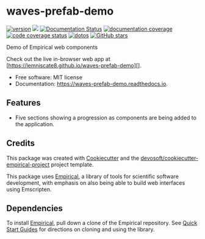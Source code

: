 
# waves-prefab-demo


[![version](https://img.shields.io/endpoint?url=https%3A%2F%2Flemniscate8.github.io%2Fwaves-prefab-demo%2Fversion-badge.json)](https://github.com/lemniscate8/waves-prefab-demo/releases)
[![](https://img.shields.io/travis/lemniscate8/waves-prefab-demo.svg)](https://travis-ci.com/lemniscate8/waves-prefab-demo)
[![Documentation Status](https://readthedocs.org/projects/waves-prefab-demo/badge/?version=latest)](https://waves-prefab-demo.readthedocs.io/en/latest/?badge=latest)
[![documentation coverage](https://img.shields.io/endpoint?url=https%3A%2F%2Flemniscate8.github.io%2Fwaves-prefab-demo%2Fdocumentation-coverage-badge.json)](https://waves-prefab-demo.readthedocs.io/en/latest/)
[![code coverage status](https://codecov.io/gh/lemniscate8/waves-prefab-demo/branch/master/graph/badge.svg)](https://codecov.io/gh/lemniscate8/waves-prefab-demo)
[![dotos](https://img.shields.io/endpoint?url=https%3A%2F%2Flemniscate8.com%2Fwaves-prefab-demo%2Fdoto-badge.json)](https://github.com/lemniscate8/waves-prefab-demo/search?q=todo+OR+fixme&type=)
[![GitHub stars](https://img.shields.io/github/stars/lemniscate8/waves-prefab-demo.svg?style=flat-square&logo=github&label=Stars&logoColor=white)](https://github.com/lemniscate8/waves-prefab-demo)

Demo of Empirical web components

Check out the live in-browser web app at [https://lemniscate8.github.io/waves-prefab-demo][].


-   Free software: MIT license
-   Documentation: <https://waves-prefab-demo.readthedocs.io>.

## Features

-  Five sections showing a progression as components are being added to the application.

## Credits

This package was created with [Cookiecutter][] and the [devosoft/cookiecutter-empirical-project][] project template.

This package uses [Empirical](https://github.com/devosoft/Empirical#readme), a library of tools for scientific software development, with emphasis on also being able to build web interfaces using Emscripten.

## Dependencies

To install [Empirical](https://github.com/devosoft/Empirical), pull down a clone of the Empirical repository.  See [Quick Start Guides](https://empirical.readthedocs.io/en/latest/QuickStartGuides) for directions on cloning and using the library.

  [https://lemniscate8.github.io/waves-prefab-demo]:
    https://lemniscate8.github.io/waves-prefab-demo
  [Cookiecutter]: https://github.com/audreyr/cookiecutter
  [devosoft/cookiecutter-empirical-project]: https://github.com/devosoft/cookiecutter-empirical-project
